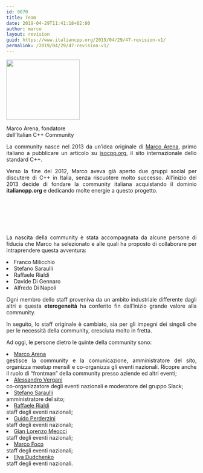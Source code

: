 ```yaml
---
id: 9070
title: Team
date: 2019-04-29T11:41:18+02:00
author: marco
layout: revision
guid: https://www.italiancpp.org/2019/04/29/47-revision-v1/
permalink: /2019/04/29/47-revision-v1/
---
```

<div id="attachment_9042" style="width: 204px" class="wp-caption alignleft">
  <img aria-describedby="caption-attachment-9042" loading="lazy" class="wp-image-9042" src="https://www.italiancpp.org/wp-content/uploads/2013/04/me0319.png" alt="" width="194" height="159" srcset="http://192.168.64.2/wordpress/wp-content/uploads/2013/04/me0319.png 1586w, http://192.168.64.2/wordpress/wp-content/uploads/2013/04/me0319-300x246.png 300w, http://192.168.64.2/wordpress/wp-content/uploads/2013/04/me0319-768x630.png 768w, http://192.168.64.2/wordpress/wp-content/uploads/2013/04/me0319-1024x841.png 1024w, http://192.168.64.2/wordpress/wp-content/uploads/2013/04/me0319-600x493.png 600w" sizes="(max-width: 194px) 100vw, 194px" />
  
  <p id="caption-attachment-9042" class="wp-caption-text">
    Marco Arena, fondatore dell&#8217;Italian C++ Community
  </p>
</div>

<p style="text-align: justify;">
  La community nasce nel 2013 da un&#8217;idea originale di <a href="http://it.linkedin.com/in/marcoarena">Marco Arena</a>, primo italiano a pubblicare un articolo su <a href="https://isocpp.org">isocpp.org</a>, il sito internazionale dello standard C++.
</p>

<p style="text-align: justify;">
  Verso la fine del 2012, Marco aveva già aperto due gruppi social per discutere di C++ in Italia, senza riscuotere molto successo. All&#8217;inizio del 2013 decide di fondare la community italiana acquistando il dominio <strong>italiancpp.org </strong>e dedicando molte energie a questo progetto.
</p>

<p style="text-align: justify;">
  <span style="color: #ffffff;"> </span>
</p>

<p style="text-align: justify;">
  <span style="color: #ffffff;"> </span>
</p>

<p style="text-align: justify;">
  <span style="color: #ffffff;"> </span>
</p>

<p style="text-align: justify;">
  La nascita della community è stata accompagnata da alcune persone di fiducia che Marco ha selezionato e alle quali ha proposto di collaborare per intraprendere questa avventura:
</p>

<li style="text-align: justify;">
  Franco Milicchio
</li>
<li style="text-align: justify;">
  Stefano Saraulli
</li>
<li style="text-align: justify;">
  Raffaele Rialdi
</li>
<li style="text-align: justify;">
  Davide Di Gennaro
</li>
<li style="text-align: justify;">
  Alfredo Di Napoli
</li>

<p style="text-align: justify;">
  Ogni membro dello staff proveniva da un ambito industriale differente dagli altri e questa <strong>eterogeneità</strong> ha conferito fin dall&#8217;inizio grande valore alla community.
</p>

<p style="text-align: justify;">
  In seguito, lo staff originale è cambiato, sia per gli impegni dei singoli che per le necessità della community, cresciuta molto in fretta.
</p>

<p style="text-align: justify;">
  Ad oggi, le persone dietro le quinte della community sono:
</p>

<li style="text-align: justify;">
  <a href="http://it.linkedin.com/in/marcoarena">Marco Arena</a><br /> gestisce la community e la comunicazione, amministratore del sito, organizza meetup mensili e co-organizza gli eventi nazionali. Ricopre anche il ruolo di &#8220;frontman&#8221; della community presso aziende ed altri eventi;
</li>
<li style="text-align: justify;">
  <a href="https://twitter.com/Loghorn" target="_blank" rel="noopener noreferrer">Alessandro Vergani</a><br /> co-organizzatore degli eventi nazionali e moderatore del gruppo Slack;
</li>
<li style="text-align: justify;">
  <a href="https://fr.linkedin.com/in/stefano-saraulli-b4ba883a">Stefano Saraulli</a><br /> amministratore del sito;
</li>
<li style="text-align: justify;">
  <a href="https://twitter.com/illya_dudchenko">Raffaele Rialdi<br /> </a>staff degli eventi nazionali;
</li>
<li style="text-align: justify;">
  <a href="https://twitter.com/_G_P_" target="_blank" rel="noopener noreferrer">Guido Perderzini<br /> </a>staff degli eventi nazionali;
</li>
<li style="text-align: justify;">
  <a href="https://twitter.com/glmeocci" target="_blank" rel="noopener noreferrer">Gian Lorenzo Meocci</a><br /> staff degli eventi nazionali;
</li>
<li style="text-align: justify;">
  <a href="https://twitter.com/marcofoco" target="_blank" rel="noopener noreferrer">Marco Foco<br /> </a>staff degli eventi nazionali;
</li>
<li style="text-align: justify;">
  <a href="https://twitter.com/illya_dudchenko">Illya Dudchenko</a><br /> staff degli eventi nazionali.
</li>